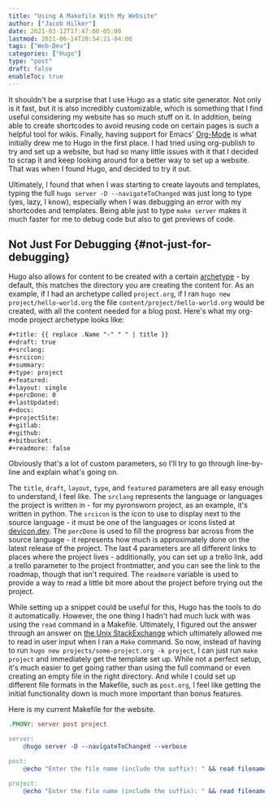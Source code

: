 ```yaml
---
title: "Using A Makefile With My Website"
author: ["Jacob Hilker"]
date: 2021-03-12T17:47:00-05:00
lastmod: 2021-06-14T20:54:21-04:00
tags: ["Web-Dev"]
categories: ["Hugo"]
type: "post"
draft: false
enableToc: true
---
```


It shouldn't be a surprise that I use Hugo as a static site generator. Not only is it fast, but it is also incredibly customizable, which is something that I find useful considering my website has so much stuff on it. In addition, being able to create shortcodes to avoid reusing code on certain pages is such a helpful tool for wikis. Finally, having support for Emacs' [Org-Mode](https://orgmode.org/) is what initially drew me to Hugo in the first place. I had tried using org-publish to try and set up a website, but had so many little issues with it that I decided to scrap it and keep looking around for a better way to set up a website. That was when I found Hugo, and decided to try it out.

Ultimately, I found that when I was starting to create layouts and templates, typing the full `hugo server -D --navigateToChanged` was just long to type (yes, lazy, I know), especially when I was debugging an error with my shortcodes and templates. Being able just to type `make server` makes it much faster for me to debug code but also to get previews of code.


## Not Just For Debugging {#not-just-for-debugging}

Hugo also allows for content to be created with a certain [archetype](https://gohugo.io/content-management/archetypes/) - by default, this matches the directory you are creating the content for. As an example, if I had an archetype called `project.org`, if I ran `hugo new project/hello-world.org` the file `content/project/hello-world.org` would be created, with all the content needed for a blog post. Here's what my org-mode project archetype looks like:

```org
#+title: {{ replace .Name "-" " " | title }}
#+draft: true
#+srclang:
#+srcicon:
#+summary:
#+type: project
#+featured:
#+layout: single
#+percDone: 0
#+lastUpdated:
#+docs:
#+projectSite:
#+gitlab:
#+github:
#+bitbucket:
#+readmore: false
```

Obviously that's a lot of custom parameters, so I'll try to go through line-by-line and explain what's going on.

The `title`, `draft`, `layout`, `type`, and `featured` parameters are all easy enough to understand, I feel like. The `srclang` represents the language or languages the project is written in - for my pyronsworn project, as an example, it's written in python. The `srcicon` is the icon to use to display next to the source language - it must be one of the languages or icons listed at [devicon.dev](https://devicon.dev/). The `percDone` is used to fill the progress bar across from the source language - it represents how much is approximately done on the latest release of the project. The last 4 parameters are all different links to places where the project lives - additionally, you can set up a trello link, add a trello parameter to the project frontmatter, and you can see the link to the roadmap, though that isn't required. The `readmore` variable is used to provide a way to read a little bit more about the project before trying out the project.

While setting up a snippet could be useful for this, Hugo has the tools to do it automatically. However, the one thing I hadn't had much luck with was using the `read` command in a Makefile. Ultimately, I figured out the answer through an answer on [the Unix StackExchange](https://unix.stackexchange.com/questions/322517/read-command-not-working-in-a-makefile) which ultimately allowed me to read in user input when I ran a `Make` command. So now, instead of having to run `hugo new projects/some-project.org -k project`, I can just run `make project` and immediately get the template set up. While not a perfect setup, it's much easier to get going rather than using the full command or even creating an empty file in the right directory. And while I could set up different file formats in the Makefile, such as `post.org`, I feel like getting the initial functionality down is much more important than bonus features.

Here is my current Makefile for the website.

```makefile
.PHONY: server post project

server:
	@hugo server -D --navigateToChanged --verbose

post:
	@echo "Enter the file name (include the suffix): " && read filename; hugo new blog/$$filename -k post

project:
	@echo "Enter the file name (include the suffix): " && read filename; hugo new projects/$$filename -k project
```